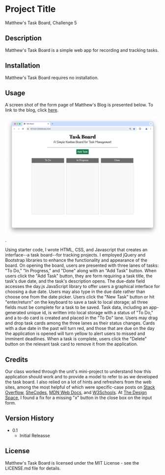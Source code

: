 # Project Title
Matthew's Task Board, Challenge 5

## Description
Matthew's Task Board is a simple web app for recording and tracking tasks.

## Installation
Matthew's Task Board requires no installation.

## Usage
A screen shot of the form page of Matthew's Blog is presented below. To link to the blog, click [here](https://matthewwilliamscmh.github.io/matthews-task-board/index.html).

![Matthew's Task Board landing page](./assets/matthews-task-board.jpg).

Using starter code, I wrote HTML, CSS, and Javascript that creates an interface--a task board--for tracking projects. I employed jQuery and Bootstrap libraries to enhance the functionality and appearance of the board. On opening the board, users are presented with three lanes of tasks: "To Do," "In Progress," and "Done" along with an "Add Task" button. When users click the "Add Task" button, they are form requiring a task title, the task's due date, and the task's description opens. The due-date field accesses the day.js JavaScript library to offer users a graphical interface for choosing a due date. Users may also type in the due date rather than choose one from the date picker. Users click the "New Task" button or hit "enter/return" on the keyboard to save a task to local storage; all three fields must be complete for a task to be saved. Task data, including an app-generated unique id, is written into local storage with a status of "To Do," and a to-do card is created and placed in the "To Do" lane. Users may drag and drop task cards among the three lanes as their status changes. Cards with a due date in the past will turn red, and those that are due on the day the application is opened will turn yellow to alert users to missed and imminent deadlines. When a task is complete, users click the "Delete" button on the relevant task card to remove it from the application.

## Credits
Our class worked through the unit's mini-project to understand how this application should work and to provide a model to refer to as we developed the task board. I also relied on a lot of hints and refreshers from the web sites, among the most helpful of which were specific-case posts on [Stack Overflow](https://stackoverflow.com), [SheCodes](https://www.shecodes.io/athena/), [MDN Web Docs](https://developer.mozilla.org), and [W3Schools](https://www.w3schools.com). At [The Design Space](https://thedesignspace.net/jquery-dialog-missing-x-from-close-button/#:~:text=This%20was%20caused%20by%20a,js%20and%20jquery%2Dui.), I found a fix for a missing "x" button in the close box on the input form.

## Version History
* 0.1
    * Initial Releasse

## License
Matthew's Task Board is licensed under the MIT License - see the LICENSE.md file for details.